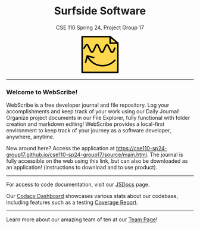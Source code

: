 <h1 align='center'>Surfside Software</h1>
<p align='center'>CSE 110 Spring 24, Project Group 17</p>
<p align='center'><img src='./source/assets/Appicon.png'/></p>

----

### Welcome to WebScribe!

WebScribe is a free developer journal and file repository. Log your accomplishments and keep track of your work using our Daily Journal! Organize project documents in our File Explorer, fully functional with folder creation and markdown editing! WebScribe provides a local-first environment to keep track of your journey as a software developer, anywhere, anytime.

New around here? Access the application at https://cse110-sp24-group17.github.io/cse110-sp24-group17/source/main.html. The journal is fully accessible on the web using this link, but can also be downloaded as an application! (instructions to download and to use product).

----

For access to code documentation, visit our [JSDocs](https://cse110-sp24-group17.github.io/cse110-sp24-group17/jsdoc/index.html) page.

Our [Codacy Dashboard](https://app.codacy.com/organizations/gh/cse110-sp24-group17/dashboard) showcases various stats about our codebase, including features such as a testing [Coverage Report](https://app.codacy.com/gh/cse110-sp24-group17/cse110-sp24-group17/coverage/dashboard).

----

Learn more about our amazing team of ten at our [Team Page](admin/team.md)!
